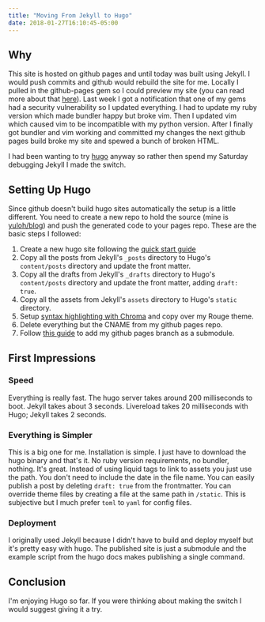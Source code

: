 ```yaml
---
title: "Moving From Jekyll to Hugo"
date: 2018-01-27T16:10:45-05:00
---
```


## Why

This site is hosted on github pages and until today was built using Jekyll.  I would push commits and github would rebuild the site for me.  Locally I pulled in the github-pages gem so I could preview my site (you can read more about that [here](http://mattallan.org/posts/github-pages-best-practices/)).  Last week I got a notification that one of my gems had a security vulnerability so I updated everything.  I had to update my ruby version which made bundler happy but broke vim.  Then I updated vim which caused vim to be incompatible with my python version.  After I finally got bundler and vim working and committed my changes the next github pages build broke my site and spewed a bunch of broken HTML.

I had been wanting to try [hugo](https://gohugo.io/) anyway so rather then spend my Saturday debugging Jekyll I made the switch.

## Setting Up Hugo

Since github doesn't build hugo sites automatically the setup is a little different.  You need to create a new repo to hold the source (mine is [yuloh/blog](https://github.com/yuloh/blog)) and push the generated code to your pages repo.  These are the basic steps I followed:

1. Create a new hugo site following the [quick start guide](https://gohugo.io/getting-started/quick-start/)
2. Copy all the posts from Jekyll's `_posts` directory to Hugo's `content/posts` directory and update the front matter.
3. Copy all the drafts from Jekyll's `_drafts` directory to Hugo's `content/posts` directory and update the front matter, adding `draft: true`.
4. Copy all the assets from Jekyll's `assets` directory to Hugo's `static` directory.
5. Setup [syntax highlighting with Chroma](https://gohugo.io/content-management/syntax-highlighting/) and copy over my Rouge theme.
6. Delete everything but the CNAME from my github pages repo.
7. Follow [this guide](https://gohugo.io/hosting-and-deployment/hosting-on-github/#github-user-or-organization-pages) to add my github pages branch as a submodule.

## First Impressions

### Speed

Everything is really fast.  The hugo server takes around 200 milliseconds to boot.  Jekyll takes about 3 seconds.  Livereload takes 20 milliseconds with Hugo; Jekyll takes 2 seconds.

### Everything is Simpler

This is a big one for me.  Installation is simple.  I just have to download the hugo binary and that's it.  No ruby version requirements, no bundler, nothing.  It's great.  Instead of using liquid tags to link to assets you just use the path.  You don't need to include the date in the file name.  You can easily publish a post by deleting `draft: true` from the frontmatter.  You can override theme files by creating a file at the same path in `/static`.  This is subjective but I much prefer `toml` to `yaml` for config files.

### Deployment

I originally used Jekyll because I didn't have to build and deploy myself but it's pretty easy with hugo.  The published site is just a submodule and the example script from the hugo docs makes publishing a single command.

## Conclusion

I'm enjoying Hugo so far.  If you were thinking about making the switch I would suggest giving it a try.